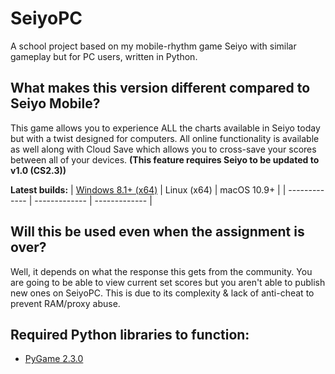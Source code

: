 # SeiyoPC
A school project based on my mobile-rhythm game Seiyo with similar gameplay but for PC users, written in Python.

## What makes this version different compared to Seiyo Mobile?
This game allows you to experience ALL the charts available in Seiyo today but with a twist designed for computers. All online functionality is available as well along with Cloud Save which allows you to cross-save your scores between all of your devices. **(This feature requires Seiyo to be updated to v1.0 (CS2.3))**

**Latest builds:**
| [Windows 8.1+ (x64)](#) | Linux (x64) | macOS 10.9+ |
| ------------- | ------------- | ------------- |

## Will this be used even when the assignment is over?
Well, it depends on what the response this gets from the community. You are going to be able to view current set scores but you aren't able to publish new ones on SeiyoPC. This is due to its complexity & lack of anti-cheat to prevent RAM/proxy abuse.

## Required Python libraries to function:
- [PyGame 2.3.0](https://pypi.org/project/pygame/)
